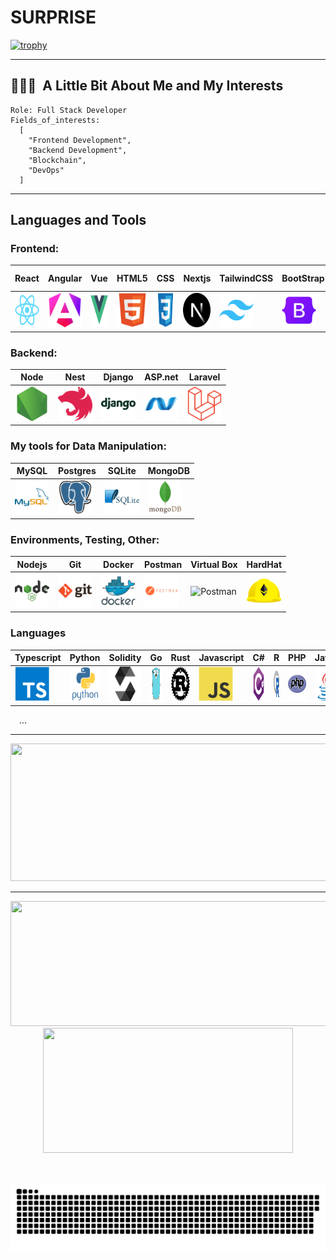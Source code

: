 <h1>SURPRISE</h1>

[![trophy](https://github-profile-trophy.vercel.app/?username=oxFrost&title=Stars,Followers,Commits,Repositories,MultipleLang,PullRequest&theme=onedark)](https://github.com/ryo-ma/github-profile-trophy)

---

<h2> 👨🏻‍💻 &nbsp;A Little Bit About Me and My Interests</h2>

```
Role: Full Stack Developer
Fields_of_interests:
  [
    "Frontend Development",
    "Backend Development",
    "Blockchain",
    "DevOps"
  ]
```
  
---  
  
## Languages and Tools

<div>

### Frontend:
| React | Angular | Vue | HTML5 | CSS | Nextjs | TailwindCSS | BootStrap | Material UI |
|----------|----------|-------|----------|-------|----------|----------|----------|----------|
|  <img src="https://github.com/devicons/devicon/blob/master/icons/react/react-original.svg" title="React"  alt="React" width="55" height="55"/> |  <img src="https://github.com/devicons/devicon/blob/master/icons/angular/angular-original.svg" title="Angular"  alt="Angular" width="55" height="55"/> |  <img src="https://github.com/devicons/devicon/blob/master/icons/vuejs/vuejs-original.svg" title="Vue" alt="Vue" width="55" height="55"/> |  <img src="https://github.com/devicons/devicon/blob/master/icons/html5/html5-original.svg" title="HTML5" alt="HTML5" width="55" height="55"/>|  <img src="https://github.com/devicons/devicon/blob/master/icons/css3/css3-original.svg" title="CSS" alt="CSS" width="55" height="55"/>|  <img src="https://github.com/devicons/devicon/blob/master/icons/nextjs/nextjs-original.svg" title="NEXT" alt="NEXT" width="55" height="55"/>|  <img src="https://github.com/devicons/devicon/blob/master/icons/tailwindcss/tailwindcss-original.svg" title="TailwindCSS" alt="TailwindCSS" width="55" height="55"/>|  <img src="https://github.com/devicons/devicon/blob/master/icons/bootstrap/bootstrap-original.svg" title="BootStrap" alt="BootStrap" width="55" height="55"/> | <img src="https://github.com/devicons/devicon/blob/master/icons/materialui/materialui-original.svg" title="MaterialUI" alt="MaterialUI" width="55" height="55"/> |

  

### Backend:

| Node | Nest | Django | ASP.net | Laravel |
|----------|----------|----------|----------|----------|
|  <img src="https://github.com/devicons/devicon/blob/master/icons/nodejs/nodejs-original.svg" title="Node"  alt="Node" width="55" height="55"/>|  <img src="https://github.com/devicons/devicon/blob/master/icons/nestjs/nestjs-original.svg" title="Nest"  alt="Nest" width="55" height="55"/>|  <img src="https://github.com/devicons/devicon/blob/master/icons/django/django-plain-wordmark.svg" title="Django" alt="Django" width="55" height="55"/>|  <img src="https://github.com/devicons/devicon/blob/master/icons/dot-net/dot-net-original.svg" title="ASP.net" alt="ASP.net" width="55" height="55"/>|  <img src="https://github.com/devicons/devicon/blob/master/icons/laravel/laravel-original.svg" title="Laravel" alt="Laravel" width="55" height="55"/>|



### My tools for Data Manipulation:

| MySQL | Postgres | SQLite | MongoDB |
|----------|----------|----------|----------|
|<img src="https://github.com/devicons/devicon/blob/master/icons/mysql/mysql-original-wordmark.svg" title="MySQL" alt="MySQL" width="55" height="55"/>|<img src="https://github.com/devicons/devicon/blob/master/icons/postgresql/postgresql-original.svg" title="pg" alt="pg" width="55" height="55"/>|<img src="https://github.com/devicons/devicon/blob/master/icons/sqlite/sqlite-original-wordmark.svg" title="SQLite" alt="SQLite" width="55" height="55"/>|<img src="https://github.com/devicons/devicon/blob/master/icons/mongodb/mongodb-original-wordmark.svg" title="MongoDB" alt="MongoDB" width="55" height="55"/>|

  
### Environments, Testing, Other:

| Nodejs | Git | Docker | Postman | Virtual Box | HardHat |
|----------|----------|----------|----------|----------|----------|
|<img src="https://github.com/devicons/devicon/blob/master/icons/nodejs/nodejs-original-wordmark.svg" title="nodejs" alt="NodeJS" width="55" height="55"/>|<img src="https://github.com/devicons/devicon/blob/master/icons/git/git-original-wordmark.svg" title="Git" alt="Git" width="55" height="55"/>|<img src="https://github.com/devicons/devicon/blob/master/icons/docker/docker-original-wordmark.svg" title="Docker" alt="Docker" width="55" height="55"/>|  <img src="https://github.com/devicons/devicon/blob/master/icons/postman/postman-original-wordmark.svg" title="Postman" alt="Postman" width="55" height="55"/>|<img src="https://banner2.cleanpng.com/20190501/xvt/kisspng-computer-icons-virtualbox-portable-network-graphic-virtualbox-icon-of-line-style-available-in-svg-5cca247f73f9e3.6112721115567514874751.jpg" title="Postman" alt="Postman" width="80" height="55"/>| <img src="https://github.com/devicons/devicon/blob/master/icons/hardhat/hardhat-original.svg" title="Swagger" alt="Swagger" width="55" height="55"/>|


### Languages
| Typescript | Python | Solidity | Go | Rust | Javascript | C# | R | PHP | Java |
|----------|----------|----------|----------|----------|----------|----------|----------|----------|----------|
|<img src="https://github.com/devicons/devicon/blob/master/icons/typescript/typescript-plain.svg" title="Typescript" alt="Typescript" width="55" height="55"/>| <img src="https://github.com/devicons/devicon/blob/master/icons/python/python-original-wordmark.svg" title="Python" alt="Python" width="55" height="55"/>|  <img src="https://github.com/devicons/devicon/blob/master/icons/solidity/solidity-original.svg" title="Solidity" alt="Solidity" width="55" height="55"/>|  <img src="https://github.com/devicons/devicon/blob/master/icons/go/go-original.svg" title="Go" alt="Go" width="55" height="55"/>|  <img src="https://github.com/devicons/devicon/blob/master/icons/rust/rust-original.svg" title="Rust" alt="Rust" width="55" height="55"/>|  <img src="https://github.com/devicons/devicon/blob/master/icons/javascript/javascript-original.svg" title="Javascript" alt="Javascript" width="55" height="55"/>|  <img src="https://github.com/devicons/devicon/blob/master/icons/csharp/csharp-original.svg" title="C#" alt="C#" width="55" height="55"/>|  <img src="https://github.com/devicons/devicon/blob/master/icons/r/r-original.svg" title="R" alt="R" width="55" height="55"/>|  <img src="https://github.com/devicons/devicon/blob/master/icons/php/php-original.svg" title="PHP" alt="PHP" width="55" height="55"/>|  <img src="https://github.com/devicons/devicon/blob/master/icons/java/java-original.svg" title="Java" alt="Java" width="55" height="55"/>|


&emsp;...

---

  
<p align="center">
  <img width="800" height="220" src="https://streak-stats.demolab.com?user=oxFrost&theme=highcontrast&hide_border=true&border_radius=5&card_width=800">
</p>


---




<p align="center">
  <img width="600" height="200" src="https://github-readme-stats.vercel.app/api?username=oxFrost&show_icons=true&theme=vision-friendly-dark">
  <img width="400" height="200" src="https://github-readme-stats.vercel.app/api/top-langs/?username=oxFrost&size_weight=0.15&count_weight=0.5&layout=compact&theme=vision-friendly-dark">
</p>
 


<div id="header" align="center">
  <img src="https://komarev.com/ghpvc/?username=oxFrost&style=for-the-badge&color=orange" alt=""/>
</div>

<p align="center">
 <img width="1000" src="assets/github-snake.svg" alt="snake"/>
</p>

</div>

